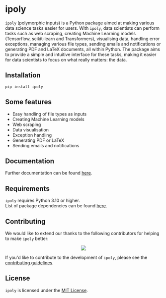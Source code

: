 # ipoly

`ipoly` (polymorphic inputs) is a Python package aimed at making various data science tasks easier for users. With `ipoly`, data scientists can perform tasks such as web scraping, creating Machine Learning models (Tensorflow, scikit-learn and Transformers), visualising data, handling error exceptions, managing various file types, sending emails and notifications or generating PDF and LaTeX documents, all within Python. The package aims to provide a simple and intuitive interface for these tasks, making it easier for data scientists to focus on what really matters: the data.

## Installation

```shell
pip install ipoly
```

## Some features

- Easy handling of file types as inputs
- Creating Machine Learning models
- Web scraping
- Data visualisation
- Exception handling
- Generating PDF or LaTeX
- Sending emails and notifications

## Documentation

Further documentation can be found [here](<https://ipoly.readthedocs.io/en/latest/source/ipoly.html>).

## Requirements

`ipoly` requires Python 3.10 or higher. <br/>
List of package dependencies can be found [here](https://github.com/Danguilhen/ipoly/network/dependencies).

## Contributing

We would like to extend our thanks to the following contributors for helping to make `ipoly` better:

<p align="center" href="https://github.com/Danguilhen/ipoly/graphs/contributors">
  <img src="https://contrib.rocks/image?repo=Danguilhen/ipoly"/>
</p>

If you'd like to contribute to the development of `ipoly`, please see the [contributing guidelines](<https://ipoly.readthedocs.io/en/latest/contributing.html>).

## License

`ipoly` is licensed under the [MIT License](https://ipoly.readthedocs.io/en/latest/license.html).
